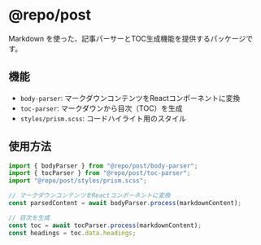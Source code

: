 # @repo/post

Markdown を使った、記事パーサーとTOC生成機能を提供するパッケージです。

## 機能

- `body-parser`: マークダウンコンテンツをReactコンポーネントに変換
- `toc-parser`: マークダウンから目次（TOC）を生成
- `styles/prism.scss`: コードハイライト用のスタイル

## 使用方法

```typescript
import { bodyParser } from "@repo/post/body-parser";
import { tocParser } from "@repo/post/toc-parser";
import "@repo/post/styles/prism.scss";

// マークダウンコンテンツをReactコンポーネントに変換
const parsedContent = await bodyParser.process(markdownContent);

// 目次を生成
const toc = await tocParser.process(markdownContent);
const headings = toc.data.headings;
```
